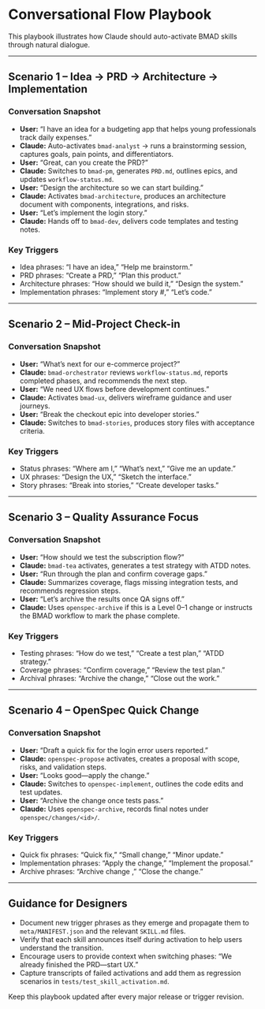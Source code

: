 # Conversational Flow Playbook

This playbook illustrates how Claude should auto-activate BMAD skills through natural dialogue.

---

## Scenario 1 – Idea → PRD → Architecture → Implementation

### Conversation Snapshot
- **User:** “I have an idea for a budgeting app that helps young professionals track daily expenses.”
- **Claude:** Auto-activates `bmad-analyst` → runs a brainstorming session, captures goals, pain points, and differentiators.
- **User:** “Great, can you create the PRD?”
- **Claude:** Switches to `bmad-pm`, generates `PRD.md`, outlines epics, and updates `workflow-status.md`.
- **User:** “Design the architecture so we can start building.”
- **Claude:** Activates `bmad-architecture`, produces an architecture document with components, integrations, and risks.
- **User:** “Let’s implement the login story.”
- **Claude:** Hands off to `bmad-dev`, delivers code templates and testing notes.

### Key Triggers
- Idea phrases: “I have an idea,” “Help me brainstorm.”
- PRD phrases: “Create a PRD,” “Plan this product.”
- Architecture phrases: “How should we build it,” “Design the system.”
- Implementation phrases: “Implement story #,” “Let’s code.”

---

## Scenario 2 – Mid-Project Check-in

### Conversation Snapshot
- **User:** “What’s next for our e-commerce project?”
- **Claude:** `bmad-orchestrator` reviews `workflow-status.md`, reports completed phases, and recommends the next step.
- **User:** “We need UX flows before development continues.”
- **Claude:** Activates `bmad-ux`, delivers wireframe guidance and user journeys.
- **User:** “Break the checkout epic into developer stories.”
- **Claude:** Switches to `bmad-stories`, produces story files with acceptance criteria.

### Key Triggers
- Status phrases: “Where am I,” “What’s next,” “Give me an update.”
- UX phrases: “Design the UX,” “Sketch the interface.”
- Story phrases: “Break into stories,” “Create developer tasks.”

---

## Scenario 3 – Quality Assurance Focus

### Conversation Snapshot
- **User:** “How should we test the subscription flow?”
- **Claude:** `bmad-tea` activates, generates a test strategy with ATDD notes.
- **User:** “Run through the plan and confirm coverage gaps.”
- **Claude:** Summarizes coverage, flags missing integration tests, and recommends regression steps.
- **User:** “Let’s archive the results once QA signs off.”
- **Claude:** Uses `openspec-archive` if this is a Level 0–1 change or instructs the BMAD workflow to mark the phase complete.

### Key Triggers
- Testing phrases: “How do we test,” “Create a test plan,” “ATDD strategy.”
- Coverage phrases: “Confirm coverage,” “Review the test plan.”
- Archival phrases: “Archive the change,” “Close out the work.”

---

## Scenario 4 – OpenSpec Quick Change

### Conversation Snapshot
- **User:** “Draft a quick fix for the login error users reported.”
- **Claude:** `openspec-propose` activates, creates a proposal with scope, risks, and validation steps.
- **User:** “Looks good—apply the change.”
- **Claude:** Switches to `openspec-implement`, outlines the code edits and test updates.
- **User:** “Archive the change once tests pass.”
- **Claude:** Uses `openspec-archive`, records final notes under `openspec/changes/<id>/`.

### Key Triggers
- Quick fix phrases: “Quick fix,” “Small change,” “Minor update.”
- Implementation phrases: “Apply the change,” “Implement the proposal.”
- Archive phrases: “Archive change <id>,” “Close the change.”

---

## Guidance for Designers
- Document new trigger phrases as they emerge and propagate them to `meta/MANIFEST.json` and the relevant `SKILL.md` files.
- Verify that each skill announces itself during activation to help users understand the transition.
- Encourage users to provide context when switching phases: “We already finished the PRD—start UX.”
- Capture transcripts of failed activations and add them as regression scenarios in `tests/test_skill_activation.md`.

Keep this playbook updated after every major release or trigger revision.
